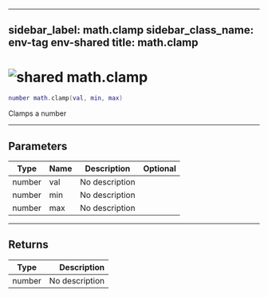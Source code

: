 ---
sidebar_label: math.clamp
sidebar_class_name: env-tag env-shared
title: math.clamp
------

# <img src='/img/wiki/shared.png' alt='shared' data-tag='env-tag' /> math.clamp

```lua
number math.clamp(val, min, max)
```

Clamps a number<br/>

-----------------
## Parameters

| Type   | Name | Description | Optional |
| ------ | ---- | ----------- | -------: |
| number | val | No description |   |
| number | min | No description |   |
| number | max | No description |   |

-----------------
## Returns

| Type   | Description |
| ------ | ----------: |
| number | No description |

